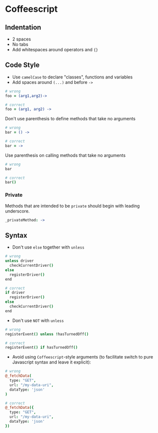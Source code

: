 Coffeescript
============

## Indentation

* 2 spaces
* No tabs
* Add whitespaces around operators and `{}`

## Code Style

* Use `camelCase` to declare "classes", functions and variables
* Add spaces around `(...)` and before `->`

```coffee
# wrong
foo = (arg1,arg2)->

# correct
foo = (arg1, arg2) ->
```

Don't use parenthesis to define methods that take no arguments

```coffee
# wrong
bar = () ->

# correct
bar = ->
```

Use parenthesis on calling methods that take no arguments

```coffee
# wrong
bar

# correct
bar()
```

### Private

Methods that are intended to be `private` should begin with leading underscore.

```coffee
_privateMethod: ->
```

## Syntax

* Don't use `else` together with `unless`

```coffee
# wrong
unless driver
  checkCurrentDriver()
else
  registerDriver()
end

# correct
if driver
  registerDriver()
else
  checkCurrentDriver()
end
```

* Don't use `NOT` with `unless`

```coffee
# wrong
registerEvent() unless !hasTurnedOff()

# correct
registerEvent() if hasTurnedOff()
```

* Avoid using `Coffeescript`-style arguments (to facilitate switch to pure Javascript syntax and leave it explicit):

```coffee
# wrong
@_fetchData(
  type: "GET",
  url: "/my-data-uri",
  dataType: 'json'
)

# correct
@_fetchData({
  type: "GET",
  url: "/my-data-uri",
  dataType: 'json'
})
```
